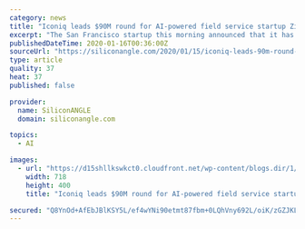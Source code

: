 ```yaml
---
category: news
title: "Iconiq leads $90M round for AI-powered field service startup Zinier"
excerpt: "The San Francisco startup this morning announced that it has clinched a $90 million funding round ... ISAC provides features for handling core tasks such as scheduling repairs and dispatching technicians, plus an AI-powered automation layer that optimizes the flow of work. The platform suggests specific actions that field service teams ..."
publishedDateTime: 2020-01-16T00:36:00Z
sourceUrl: "https://siliconangle.com/2020/01/15/iconiq-leads-90m-round-ai-powered-field-service-startup-zinier/"
type: article
quality: 37
heat: 37
published: false

provider:
  name: SiliconANGLE
  domain: siliconangle.com

topics:
  - AI

images:
  - url: "https://d15shllkswkct0.cloudfront.net/wp-content/blogs.dir/1/files/2020/01/unsplash.png"
    width: 718
    height: 400
    title: "Iconiq leads $90M round for AI-powered field service startup Zinier"

secured: "Q8YnOd+AfEbJBlKSY5L/ef4wYNi90etmt87fbm+0LQhVny692L/oiK/zGZJKLGfbYQxj9g+K+nOTxr7dv+6MBcBk74Qa8nqb+wEHBWTLHS1B3Xwgtmw3e/KkyV/ZOfH93zIf1WLXnk7IVlTle16VBI942LHNf5xPbXTMwdWwO0a7rp8HfZ9pXyTfEkvrWVVRgjD1HUk3v5kwqhEBd5H6zEqfKZRX2kNM5gT26UYDBZWY+KgkIyU29vP2n7sdv/e1bAxmIQZOXWbT9O2fjbExVMVFCb3wq6pJUiNjqUgcsrSDgeSRcqRD7W5+ptp7CFMeen/0jtyHFxifb2+HWCIhegbXeAEBcubSX86arJ0XhHlQKfCgPDnY0AiiTdvAaOwYqyR5qXPiLAucoPjtsTI20GyZ32jqIinglVVQLUuUeW5eVF2+6OwNPTtfsMDHMTLUige6ZEgs0SRRU4ATsZOXlg==;rvJ1IW/akMn+iaUhBy1EOg=="
---
```


